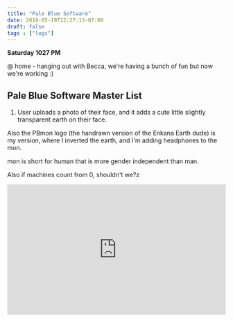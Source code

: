 ```yaml
---
title: "Pale Blue Software"
date: 2018-05-19T22:27:13-07:00
draft: false
tags : ["logs"]
---
```


**Saturday 1027 PM**


@ home - hanging out with Becca, we're having a bunch of fun but now we're working :)

## Pale Blue Software Master List


1. User uploads a photo of their face, and it adds a cute little slightly transparent earth on their face.

Also the PBmon logo (the handrawn version of the Enkana Earth dude) is my version, where I inverted the earth, and I'm adding headphones to the mon.


mon is short for human that is more gender independent than man.

Also if machines count from 0, shouldn't we?z


<iframe width="100%" height="300" scrolling="no" frameborder="no" allow="autoplay" src="https://w.soundcloud.com/player/?url=https%3A//api.soundcloud.com/tracks/446859519%3Fsecret_token%3Ds-1je2V&color=%23ff5500&auto_play=false&hide_related=false&show_comments=true&show_user=true&show_reposts=false&show_teaser=true&visual=true"></iframe>
